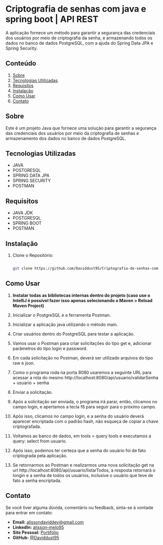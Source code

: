 # Criptografia de senhas com java e spring boot | API REST


<justify>
A aplicação fornece um método para garantir a segurança das credenciais dos usuários por meio de criptografia
da senha, e armazenando todos os dados no banco de dados PostgreSQL, com a ajuda do Spring Data JPA e 
Spring Security.
</justify>

## Conteúdo

1. [Sobre](#sobre)
2. [Tecnologias Utilizadas](#tecnologias-utilizadas)
3. [Requisitos](#requisitos)
4. [Instalação](#instalação)
5. [Como Usar](#como-usar)
6. [Contato](#contato)

## Sobre
<justify>
Este é um projeto Java que fornece uma solução para garantir a segurança das credenciais dos usuários por meio da criptografia de senhas e armazenamento dos dados no banco de dados PostgreSQL.
<justify>

## Tecnologias Utilizadas

- JAVA
- POSTGRESQL
- SPRING DATA JPA
- SPRING SECURITY
- POSTMAN

## Requisitos

   - JAVA JDK
   - POSTGRESQL
   - SPRING BOOT
   - POSTMAN

## Instalação

1. Clone o Repositório:
   ```bash
   
   git clone https://github.com/Daviddust95/Criptografia-de-senhas-com-java-spring-boot-api-rest.git

 ## Como Usar
 
1. **Instalar todas as bibliotecas internas dentro do projeto (caso use o IntelliJ é possível fazer isso apenas selecionando o Maven > Reload Maven Project)**

2. Inicializar o PostgreSQL e a ferramenta Postman.

3. Inicializar a aplicação java utilizando o método main.

4. Criar usuários dentro do PostgreSQL para testar a aplicação.

5. Vamos usar o Postman para criar solicitações do tipo get e, adicionar parâmetros do tipo login e password.

6. Em cada solicitação no Postman, deverá ser utilizado arquivos do tipo raw e json.

7. Como o programa roda na porta 8080 usaremos a seguinte URL para acessar a rota do mesmo http://localhost:8080/api/usuario/validarSenha + usuario + senha

8.  Enviar a solicitação.

9.  Após a solicitação ser enviada, o programa irá parar, então, clicamos no campo login, e apertamos a tecla f8 para seguir para o próximo campo.

10.  Após isso, clicamos no campo login, e a senha do usuário deverá aparecer encriptada com o padrão hash, não esqueça de copiar a chave criptografada.

11.  Voltamos ao banco de dados, em tools > query tools e executamos a query: select from usuario.

12.  Após isso, podemos ter certeza que a senha do usuário foi de fato criptograda pela aplicação.

13.  Se retornarmos ao Postman e realizarmos uma nova solicitação get na url http://localhost:8080/api/usuario/listarTodos, a resposta retornará o longin e a senha de todos os usuários, inclusive o usuário que teve de fato a senha encriptada.

## Contato
Se você tiver alguma dúvida, comentário ou feedback, sinta-se à vontade para entrar em contato:

- **Email:** alissondaviddev@gmail.com
- **LinkedIn:** [alisson-melo95](https://www.linkedin.com/in/alisson-melo95/) 
- **Site Pessoal:** [Portifólio](https://alissondev.tech)
- **GitHub:** [@Daviddust95](https://github.com/Daviddust95)
